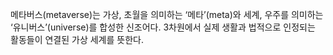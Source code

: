 메타버스(metaverse)는 가상, 초월을 의미하는 ‘메타’(meta)와 세계, 우주를 의미하는 ‘유니버스’(universe)를 합성한 신조어다. 3차원에서 실제 생활과 법적으로 인정되는 활동들이 연결된 가상 세계를 뜻한다. 